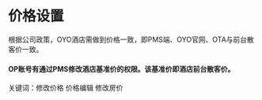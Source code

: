 # 价格设置

根据公司政策，OYO酒店需做到价格一致，即PMS端、OYO官网、OTA与前台散客价一致。

#### OP账号有通过PMS修改酒店基准价的权限。该基准价即酒店前台散客价。

关键词：修改价格 价格编辑 修改房价

